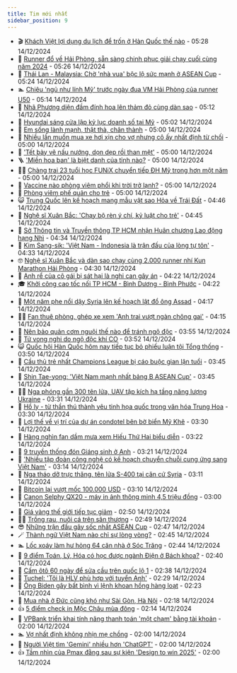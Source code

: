 ```yaml
---
title: Tim mới nhất
sidebar_position: 9
---
```


<!-- vnexpress-tin-moi-nhat:START -->
- 🎬 [Khách Việt lợi dụng du lịch để trốn ở Hàn Quốc thế nào](https://vnexpress.net/khach-viet-loi-dung-du-lich-de-tron-o-han-quoc-the-nao-vnepre-4823671.html) - 05:28 14/12/2024
- 🐎 [Runner đổ về Hải Phòng, sẵn sàng chinh phục giải chạy cuối cùng năm 2024](https://vnexpress.net/runner-do-ve-hai-phong-san-sang-chinh-phuc-giai-chay-cuoi-cung-nam-2024-4827800.html) - 05:26 14/12/2024
- 🦍 [Thái Lan - Malaysia: Chờ &#39;nhà vua&#39; bộc lộ sức mạnh ở ASEAN Cup](https://vnexpress.net/thai-lan-malaysia-cho-nha-vua-boc-lo-suc-manh-o-asean-cup-4827780.html) - 05:24 14/12/2024
- 🏊 [Chiêu &#39;ngủ như lính Mỹ&#39; trước ngày đua VM Hải Phòng của runner U50](https://vnexpress.net/chieu-ngu-nhu-linh-my-truoc-ngay-dua-vm-hai-phong-cua-runner-u50-4827694.html) - 05:14 14/12/2024
- 🎊 [Nhã Phương diện đầm đính hoa lên thảm đỏ cùng dàn sao](https://vnexpress.net/nha-phuong-dien-dam-dinh-hoa-len-tham-do-cung-dan-sao-vnepre-4827771.html) - 05:12 14/12/2024
- 🎃 [Hyundai sáng cửa lập kỷ lục doanh số tại Mỹ](https://vnexpress.net/hyundai-sang-cua-lap-ky-luc-doanh-so-tai-my-4827481.html) - 05:02 14/12/2024
- 🧰 [Em sống lành mạnh, thật thà, chân thành](https://vnexpress.net/em-song-lanh-manh-that-tha-chan-thanh-4827732.html) - 05:00 14/12/2024
- 🔭 [Nhiều lần muốn mua xe hơi xịn cho vợ nhưng cô ấy nhất định từ chối](https://vnexpress.net/nhieu-lan-muon-mua-xe-hoi-xin-cho-vo-nhung-co-ay-nhat-dinh-tu-choi-4827710.html) - 05:00 14/12/2024
- 🫶 [&#39;Tết bày vẽ nấu nướng, dọn dẹp rồi than mệt&#39;](https://vnexpress.net/tet-bay-ve-nau-nuong-don-dep-roi-than-met-4827569.html) - 05:00 14/12/2024
- 🪜 [&#39;Miền hoa ban&#39; là biệt danh của tỉnh nào?](https://vnexpress.net/mien-hoa-ban-la-biet-danh-cua-tinh-nao-4827281.html) - 05:00 14/12/2024
- 👨‍🏫 [Chàng trai 23 tuổi học FUNiX chuyển tiếp ĐH Mỹ trong hơn một năm](https://vnexpress.net/chang-trai-23-tuoi-hoc-funix-chuyen-tiep-dh-my-trong-hon-mot-nam-4827795.html) - 05:00 14/12/2024
- 🎊 [Vaccine nào phòng viêm phổi khi trời trở lạnh?](https://vnexpress.net/vaccine-nao-phong-viem-phoi-khi-troi-tro-lanh-4827776.html) - 05:00 14/12/2024
- 🎊 [Phòng viêm phế quản cho trẻ](https://vnexpress.net/phong-viem-phe-quan-cho-tre-vnepre-4827711.html) - 05:00 14/12/2024
- 😺 [Trung Quốc lên kế hoạch mang mẫu vật sao Hỏa về Trái Đất](https://vnexpress.net/trung-quoc-len-ke-hoach-mang-mau-vat-sao-hoa-ve-trai-dat-4827676.html) - 04:46 14/12/2024
- 🐘 [Nghệ sĩ Xuân Bắc: &#39;Chạy bộ rèn ý chí, kỷ luật cho trẻ&#39;](https://vnexpress.net/nghe-si-xuan-bac-chay-bo-ren-y-chi-ky-luat-cho-tre-4827741.html) - 04:45 14/12/2024
- 🌁 [Sở Thông tin và Truyền thông TP HCM nhận Huân chương Lao động hạng Nhì](https://vnexpress.net/so-thong-tin-va-truyen-thong-tp-hcm-nhan-huan-chuong-lao-dong-hang-nhi-4827773.html) - 04:34 14/12/2024
- 🐲 [Kim Sang-sik: &#39;Việt Nam - Indonesia là trận đấu của lòng tự tôn&#39;](https://vnexpress.net/kim-sang-sik-viet-nam-indonesia-la-tran-dau-cua-long-tu-ton-4827759.html) - 04:33 14/12/2024
- 🤓 [Nghệ sĩ Xuân Bắc và dàn sao chạy cùng 2.000 runner nhí Kun Marathon Hải Phòng](https://vnexpress.net/nghe-si-xuan-bac-va-dan-sao-chay-cung-2-000-runner-nhi-kun-marathon-hai-phong-4827721.html) - 04:30 14/12/2024
- 💪 [Anh rể của cô gái bị sát hại là nghi can gây án](https://vnexpress.net/anh-re-cua-co-gai-bi-sat-hai-la-nghi-can-gay-an-4827739.html) - 04:22 14/12/2024
- 🎓 [Khởi công cao tốc nối TP HCM - Bình Dương - Bình Phước](https://vnexpress.net/khoi-cong-cao-toc-noi-tp-hcm-binh-duong-binh-phuoc-4827692.html) - 04:22 14/12/2024
- 🫣 [Một năm phe nổi dậy Syria lên kế hoạch lật đổ ông Assad](https://vnexpress.net/mot-nam-phe-noi-day-syria-len-ke-hoach-lat-do-ong-assad-vnepre-4827688.html) - 04:17 14/12/2024
- 🧑‍💻 [Fan thuê phòng, ghép xe xem &#39;Anh trai vượt ngàn chông gai&#39;](https://vnexpress.net/fan-thue-phong-ghep-xe-xem-anh-trai-vuot-ngan-chong-gai-4827716.html) - 04:15 14/12/2024
- 🐲 [Nên bảo quản cơm nguội thế nào để tránh ngộ độc](https://vnexpress.net/nen-bao-quan-com-nguoi-the-nao-de-tranh-ngo-doc-4827447.html) - 03:55 14/12/2024
- 🌝 [Tử vong nghi do ngộ độc khí CO](https://vnexpress.net/tu-vong-nghi-do-ngo-doc-khi-co-4827712.html) - 03:52 14/12/2024
- 😺 [Quốc hội Hàn Quốc hôm nay tiếp tục bỏ phiếu luận tội Tổng thống](https://vnexpress.net/quoc-hoi-han-quoc-hom-nay-tiep-tuc-bo-phieu-luan-toi-tong-thong-4827737.html) - 03:50 14/12/2024
- 🐎 [Cầu thủ trẻ nhất Champions League bị cáo buộc gian lận tuổi](https://vnexpress.net/cau-thu-tre-nhat-champions-league-bi-cao-buoc-gian-lan-tuoi-4827722.html) - 03:45 14/12/2024
- 🎡 [Shin Tae-yong: &#39;Việt Nam mạnh nhất bảng B ASEAN Cup&#39;](https://vnexpress.net/shin-tae-yong-viet-nam-manh-nhat-bang-b-asean-cup-4827754.html) - 03:45 14/12/2024
- 👨‍🏫 [Nga phóng gần 300 tên lửa, UAV tập kích hạ tầng năng lượng Ukraine](https://vnexpress.net/nga-phong-gan-300-ten-lua-uav-tap-kich-ha-tang-nang-luong-ukraine-4827733.html) - 03:31 14/12/2024
- 🦆 [Hồ ly - từ thần thú thành yêu tinh họa quốc trong văn hóa Trung Hoa](https://vnexpress.net/ho-ly-tu-than-thu-thanh-yeu-tinh-hoa-quoc-trong-van-hoa-trung-hoa-vnepre-4827409.html) - 03:30 14/12/2024
- 🚦 [Lợi thế về vị trí của dự án condotel bên bờ biển Mỹ Khê](https://vnexpress.net/loi-the-ve-vi-tri-cua-du-an-condotel-ben-bo-bien-my-khe-4826874.html) - 03:30 14/12/2024
- 💫 [Hàng nghìn fan dầm mưa xem Hiếu Thứ Hai biểu diễn](https://vnexpress.net/hang-nghin-fan-dam-mua-xem-hieu-thu-hai-bieu-dien-4827717.html) - 03:22 14/12/2024
- 🎉 [9 truyền thống đón Giáng sinh ở Anh](https://vnexpress.net/9-truyen-thong-don-giang-sinh-o-anh-4827735.html) - 03:21 14/12/2024
- 🌋 [&#39;Nhiều tập đoàn công nghệ có kế hoạch chuyển chuỗi cung ứng sang Việt Nam&#39;](https://vnexpress.net/nhieu-tap-doan-cong-nghe-co-ke-hoach-chuyen-chuoi-cung-ung-sang-viet-nam-4827749.html) - 03:14 14/12/2024
- 🤖 [Nga tháo dỡ trực thăng, tên lửa S-400 tại căn cứ Syria](https://vnexpress.net/nga-thao-do-truc-thang-ten-lua-s-400-tai-can-cu-syria-4827698.html) - 03:11 14/12/2024
- 🦏 [Bitcoin lại vượt mốc 100.000 USD](https://vnexpress.net/gia-bitcoin-hom-nay-btc-tro-lai-vuot-moc-100-000-usd-4827755.html) - 03:10 14/12/2024
- 🦩 [Canon Selphy QX20 - máy in ảnh thông minh 4,5 triệu đồng](https://vnexpress.net/canon-selphy-qx20-may-in-anh-thong-minh-4-5-trieu-dong-4827192.html) - 03:00 14/12/2024
- 👺 [Giá vàng thế giới tiếp tục giảm](https://vnexpress.net/gia-vang-the-gioi-tiep-tuc-giam-4827695.html) - 02:50 14/12/2024
- 🧑‍🏫 [Trồng rau, nuôi cá trên sân thượng](https://vnexpress.net/trong-rau-nuoi-ca-tren-san-thuong-4826129.html) - 02:49 14/12/2024
- 😎 [Những trận đấu gây sốc nhất ASEAN Cup](https://vnexpress.net/nhung-tran-dau-gay-soc-nhat-asean-cup-4827416.html) - 02:47 14/12/2024
- 🪄 [Thành ngữ Việt Nam nào chỉ sự lòng vòng?](https://vnexpress.net/thanh-ngu-viet-nam-nao-chi-su-long-vong-4826854.html) - 02:45 14/12/2024
- 🏊 [Lốc xoáy làm hư hỏng 64 căn nhà ở Sóc Trăng](https://vnexpress.net/loc-xoay-lam-hu-hong-64-can-nha-o-soc-trang-4827725.html) - 02:44 14/12/2024
- 💃 [9 điểm Toán, Lý, Hóa có học được ngành Điện ở Bách khoa?](https://vnexpress.net/9-diem-toan-ly-hoa-co-hoc-duoc-nganh-dien-o-bach-khoa-4824029.html) - 02:40 14/12/2024
- 🦆 [Cấm ôtô 60 ngày để sửa cầu trên quốc lộ 1](https://vnexpress.net/cam-oto-60-ngay-de-sua-cau-tren-quoc-lo-1-4827558.html) - 02:38 14/12/2024
- 🎊 [Tuchel: &#39;Tôi là HLV phù hợp với tuyển Anh&#39;](https://vnexpress.net/tuchel-toi-la-hlv-phu-hop-voi-tuyen-anh-4827690.html) - 02:29 14/12/2024
- 👺 [Ông Biden gây bất bình vì lệnh khoan hồng hàng loạt](https://vnexpress.net/ong-biden-gay-bat-binh-vi-lenh-khoan-hong-hang-loat-4827689.html) - 02:23 14/12/2024
- 🎡 [Mua nhà ở Đức cũng khó như Sài Gòn, Hà Nội](https://vnexpress.net/mua-nha-o-duc-cung-kho-nhu-sai-gon-ha-noi-4827708.html) - 02:18 14/12/2024
- 👍 [5 điểm check in Mộc Châu mùa đông](https://vnexpress.net/5-diem-check-in-moc-chau-mua-dong-4826927.html) - 02:14 14/12/2024
- 🐎 [VPBank triển khai tính năng thanh toán &#39;một chạm&#39; bằng tài khoản](https://vnexpress.net/vpbank-trien-khai-tinh-nang-thanh-toan-mot-cham-bang-tai-khoan-4827063.html) - 02:00 14/12/2024
- 🏊 [Vợ nhất định không nhịn mẹ chồng](https://vnexpress.net/vo-nhat-dinh-khong-nhin-me-chong-4827697.html) - 02:00 14/12/2024
- 🦩 [Người Việt tìm &#39;Gemini&#39; nhiều hơn &#39;ChatGPT&#39;](https://vnexpress.net/nguoi-viet-tim-gemini-nhieu-hon-chatgpt-4827662.html) - 02:00 14/12/2024
- 👍 [Tầm nhìn của Pmax đằng sau sự kiện &#39;Design to win 2025&#39;](https://vnexpress.net/tam-nhin-cua-pmax-dang-sau-su-kien-design-to-win-2025-4827581.html) - 02:00 14/12/2024<!-- vnexpress-tin-moi-nhat:END -->
